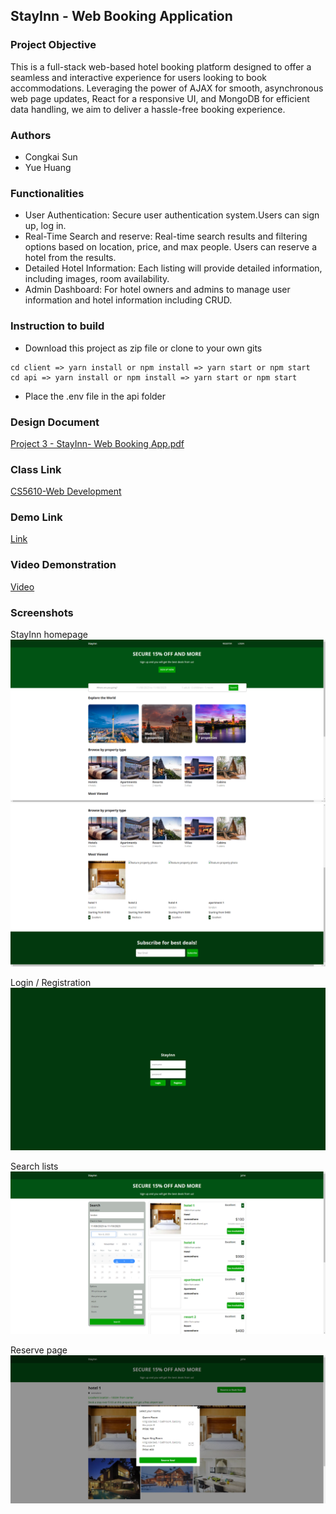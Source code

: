 <!-- 
Peer review by Zhiqian Zhang

Project Objective and Scope:
1. The objective is clearly defined and highlights the project's focus on delivering a seamless booking experience using modern web technologies like AJAX, React, and MongoDB.
2. The use of specific technologies is appropriately justified in terms of the benefits they bring to the project (e.g., smooth updates with AJAX, responsive UI with React).
3. The color palette is professional and the design is user-friendly.

Something You May Want to Improve:
1. You may want to fix the thumbnail in the Google Form submission since it shows a broken image now.
2. The deployed website link is very slow and took about 1 minute to show the actual website. You may want to check what's going on.
3. When I tried to register and/or log in on the deployed website, it seems that the buttons don't work.

-->


## StayInn - Web Booking Application

### Project Objective
This is a full-stack web-based hotel booking platform designed to offer a seamless and interactive experience for users looking to book accommodations. Leveraging the power of AJAX for smooth, asynchronous web page updates, React for a responsive UI, and MongoDB for efficient data handling, we aim to deliver a hassle-free booking experience.

### Authors
* Congkai Sun
* Yue Huang

### Functionalities
* User Authentication: Secure user authentication system.Users can sign up, log in.
* Real-Time Search and reserve: Real-time search results and filtering options based on location, price, and max people. Users can reserve a hotel from the results.
* Detailed Hotel Information: Each listing will provide detailed information, including images, room availability.
* Admin Dashboard: For hotel owners and admins to manage user information and hotel information including CRUD.

### Instruction to build
* Download this project as zip file or clone to your own gits
```
cd client => yarn install or npm install => yarn start or npm start
cd api => yarn install or npm install => yarn start or npm start
```
* Place the .env file in the api folder

### Design Document
[Project 3 - StayInn-  Web Booking App.pdf](https://github.com/CERKO12/StayInn--Web-booking-application/files/13304354/Project.3.-.StayInn-.Web.Booking.App.pdf)

### Class Link
[CS5610-Web Development](https://johnguerra.co/classes/webDevelopment_fall_2023/)

### Demo Link
[Link](https://booking-frontend-inys.onrender.com/)

### Video Demonstration
[Video](https://youtu.be/Af-__w_XPvg)

### Screenshots
StayInn homepage
![home](screenshots/1.png)
![home](screenshots/2.png)

Login / Registration
![login/Register](screenshots/3.png)

Search lists
![filter](screenshots/4.png)

Reserve page
![reserve](screenshots/5.png)
